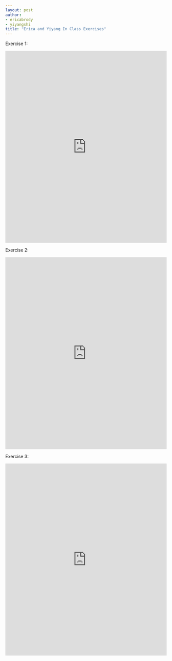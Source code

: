 ```yaml
---
layout: post
author: 
- ericabrody
- yiyangshi
title: "Erica and Yiyang In Class Exercises"
---
```


Exercise 1:
<iframe src="https://trinket.io/embed/python/9585df9394" width="100%" height="600" frameborder="0" marginwidth="0" marginheight="0" allowfullscreen></iframe>

Exercise 2:
<iframe src="https://trinket.io/embed/python/2888b8bef9" width="100%" height="600" frameborder="0" marginwidth="0" marginheight="0" allowfullscreen></iframe>

Exercise 3:
<iframe src="https://trinket.io/embed/python/50ea5c789c" width="100%" height="600" frameborder="0" marginwidth="0" marginheight="0" allowfullscreen></iframe>
